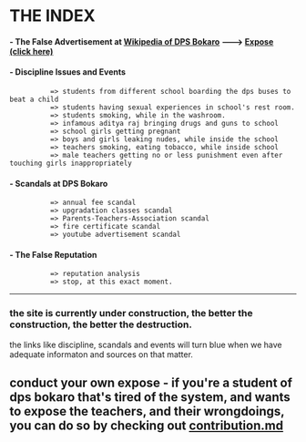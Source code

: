 # THE INDEX
#### - The False Advertisement at [Wikipedia of DPS Bokaro](https://en.wikipedia.org/wiki/Delhi_Public_School,_Bokaro) ---> [Expose (click here)](https://expose-dpsbokaro.github.io/wikipedia/)
#### - Discipline Issues and Events 
```
          => students from different school boarding the dps buses to beat a child
          => students having sexual experiences in school's rest room.
          => students smoking, while in the washroom.
          => infamous aditya raj bringing drugs and guns to school
          => school girls getting pregnant
          => boys and girls leaking nudes, while inside the school
          => teachers smoking, eating tobacco, while inside school
          => male teachers getting no or less punishment even after touching girls inappropriately
```
#### - Scandals at DPS Bokaro 
```
          => annual fee scandal
          => upgradation classes scandal
          => Parents-Teachers-Association scandal
          => fire certificate scandal
          => youtube advertisement scandal
```
#### - The False Reputation
```
          => reputation analysis
          => stop, at this exact moment.
```
<hr>

### the site is currently under construction, the better the construction, the better the destruction. <br>
the links like discipline, scandals and events will turn blue when we have adequate informaton and sources on that matter.

## conduct your own expose - if you're a student of dps bokaro that's tired of the system, and wants to expose the teachers, and their wrongdoings, you can do so by checking out [contribution.md](https://expose-dpsbokaro.github.io/contribution)

